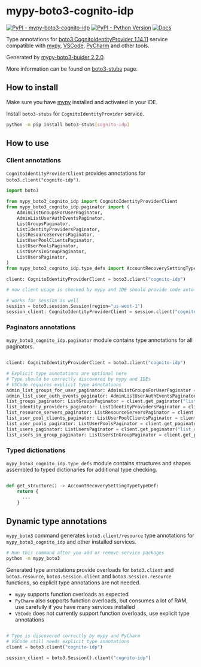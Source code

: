 # mypy-boto3-cognito-idp

[![PyPI - mypy-boto3-cognito-idp](https://img.shields.io/pypi/v/mypy-boto3-cognito-idp.svg?color=blue)](https://pypi.org/project/mypy-boto3-cognito-idp)
[![PyPI - Python Version](https://img.shields.io/pypi/pyversions/mypy-boto3-cognito-idp.svg?color=blue)](https://pypi.org/project/mypy-boto3-cognito-idp)
[![Docs](https://img.shields.io/readthedocs/mypy-boto3-builder.svg?color=blue)](https://mypy-boto3-builder.readthedocs.io/)

Type annotations for
[boto3.CognitoIdentityProvider 1.14.11](https://boto3.amazonaws.com/v1/documentation/api/1.14.11/reference/services/cognito-idp.html#CognitoIdentityProvider) service
compatible with [mypy](https://github.com/python/mypy), [VSCode](https://code.visualstudio.com/),
[PyCharm](https://www.jetbrains.com/pycharm/) and other tools.

Generated by [mypy-boto3-buider 2.2.0](https://github.com/vemel/mypy_boto3_builder).

More information can be found on [boto3-stubs](https://pypi.org/project/boto3-stubs/) page.

## How to install

Make sure you have [mypy](https://github.com/python/mypy) installed and activated in your IDE.

Install `boto3-stubs` for `CognitoIdentityProvider` service.

```bash
python -m pip install boto3-stubs[cognito-idp]
```

## How to use

### Client annotations

`CognitoIdentityProviderClient` provides annotations for `boto3.client("cognito-idp")`.

```python
import boto3

from mypy_boto3_cognito_idp import CognitoIdentityProviderClient
from mypy_boto3_cognito_idp.paginator import (
    AdminListGroupsForUserPaginator,
    AdminListUserAuthEventsPaginator,
    ListGroupsPaginator,
    ListIdentityProvidersPaginator,
    ListResourceServersPaginator,
    ListUserPoolClientsPaginator,
    ListUserPoolsPaginator,
    ListUsersInGroupPaginator,
    ListUsersPaginator,
)
from mypy_boto3_cognito_idp.type_defs import AccountRecoverySettingTypeTypeDef, ...

client: CognitoIdentityProviderClient = boto3.client("cognito-idp")

# now client usage is checked by mypy and IDE should provide code auto-complete

# works for session as well
session = boto3.session.Session(region="us-west-1")
session_client: CognitoIdentityProviderClient = session.client("cognito-idp")
```

### Paginators annotations

`mypy_boto3_cognito_idp.paginator` module contains type annotations for all paginators.

```python

client: CognitoIdentityProviderClient = boto3.client("cognito-idp")

# Explicit type annotations are optional here
# Type should be correctly discovered by mypy and IDEs
# VSCode requires explicit type annotations
admin_list_groups_for_user_paginator: AdminListGroupsForUserPaginator = client.get_paginator("admin_list_groups_for_user")
admin_list_user_auth_events_paginator: AdminListUserAuthEventsPaginator = client.get_paginator("admin_list_user_auth_events")
list_groups_paginator: ListGroupsPaginator = client.get_paginator("list_groups")
list_identity_providers_paginator: ListIdentityProvidersPaginator = client.get_paginator("list_identity_providers")
list_resource_servers_paginator: ListResourceServersPaginator = client.get_paginator("list_resource_servers")
list_user_pool_clients_paginator: ListUserPoolClientsPaginator = client.get_paginator("list_user_pool_clients")
list_user_pools_paginator: ListUserPoolsPaginator = client.get_paginator("list_user_pools")
list_users_paginator: ListUsersPaginator = client.get_paginator("list_users")
list_users_in_group_paginator: ListUsersInGroupPaginator = client.get_paginator("list_users_in_group")
```







### Typed dictionations

`mypy_boto3_cognito_idp.type_defs` module contains structures and shapes assembled
to typed dictionaries for additional type checking.

```python

def get_structure() -> AccountRecoverySettingTypeTypeDef:
    return {
      ...
    }
```


## Dynamic type annotations

`mypy_boto3` command generates `boto3.client/resource` type annotations for
`mypy_boto3_cognito_idp` and other installed services.

```bash
# Run this command after you add or remove service packages
python -m mypy_boto3
```

Generated type annotations provide overloads for `boto3.client` and `boto3.resource`,
`boto3.Session.client` and `boto3.Session.resource` functions,
so explicit type annotations are not needed.

- `mypy` supports function overloads as expected
- `PyCharm` also supports function overloads, but consumes a lot of RAM, use carefully if you have many services installed
- `VSCode` does not currently support function overloads, use explicit type annotations

```python

# Type is discovered correctly by mypy and PyCharm
# VSCode still needs explicit type annotations
client = boto3.client("cognito-idp")

session_client = boto3.Session().client("cognito-idp")
```
